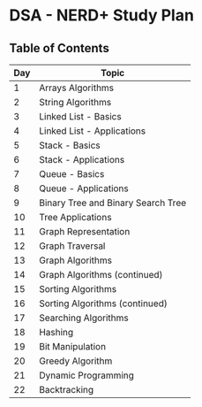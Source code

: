 # DSA - NERD+ Study Plan

## Table of Contents

| Day  | Topic                           |
|------|---------------------------------|
| 1    | Arrays Algorithms                |
| 2    | String Algorithms                |
| 3    | Linked List - Basics             |
| 4    | Linked List - Applications       |
| 5    | Stack - Basics                   |
| 6    | Stack - Applications             |
| 7    | Queue - Basics                   |
| 8    | Queue - Applications             |
| 9    | Binary Tree and Binary Search Tree |
| 10   | Tree Applications                |
| 11   | Graph Representation             |
| 12   | Graph Traversal                  |
| 13   | Graph Algorithms                 |
| 14   | Graph Algorithms (continued)     |
| 15   | Sorting Algorithms               |
| 16   | Sorting Algorithms (continued)   |
| 17   | Searching Algorithms             |
| 18   | Hashing                          |
| 19   | Bit Manipulation                 |
| 20   | Greedy Algorithm                 |
| 21   | Dynamic Programming              |
| 22   | Backtracking                     |